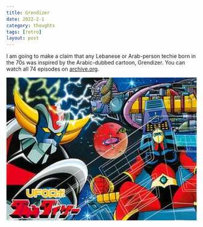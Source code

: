 ```yaml
---
title: Grendizer 
date: 2022-2-1
category: thoughts
tags: [retro]
layout: post
---
```


I am going to make a claim that any Lebanese or Arab-person techie born in the 70s was inspired by the Arabic-dubbed cartoon, Grendizer. You can watch all 74 episodes on [archive.org](https://archive.org/details/Ep68ByAlSadiq).

[![Grendizer](/assets/images/retro_gaming/1643574800368.jpeg)](https://archive.org/details/Ep68ByAlSadiq)
